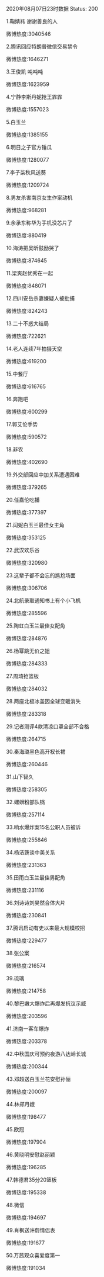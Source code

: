 2020年08月07日23时数据
Status: 200

1.鞠婧祎 谢谢善良的人

微博热度:3040546

2.腾讯回应特朗普微信交易禁令

微博热度:1646271

3.王俊凯 吨吨吨

微博热度:1623959

4.宁静李斯丹妮抢王霏霏

微博热度:1557023

5.白玉兰

微博热度:1385155

6.明日之子官方锤瓜

微博热度:1280077

7.李子柒秋风送葵

微博热度:1209724

8.男友杀害南京女生作案动机

微博热度:968281

9.余承东称华为手机没芯片了

微博热度:880419

10.海涛把吴昕鼓励哭了

微博热度:874645

11.梁爽赵优秀在一起

微博热度:848071

12.四川安岳杀妻嫌疑人被批捕

微博热度:824243

13.二十不惑大结局

微博热度:722621

14.老人连续7年拍摄天空

微博热度:619200

15.中餐厅

微博热度:616765

16.奔跑吧

微博热度:600299

17.郭艾伦手势

微博热度:590572

18.非农

微博热度:402690

19.外交部回应中加关系遭遇困难

微博热度:379265

20.任嘉伦吃播

微博热度:377397

21.闫妮白玉兰最佳女主角

微博热度:353125

22.武汉欢乐谷

微博热度:320980

23.这辈子都不会忘的尴尬场面

微博热度:306706

24.北航录取通知书上有个小飞机

微博热度:285596

25.陶虹白玉兰最佳女配角

微博热度:284876

26.杨幂跳无价之姐

微博热度:284333

27.周琦抢篮板

微博热度:284032

28.两座北极冰盖因全球变暖消失

微博热度:283318

29.记者测评4款清凉口罩全部不合格

微博热度:264715

30.秦海璐黑色高开衩长裙

微博热度:260446

31.山下智久

微博热度:258305

32.螺蛳粉部队锅

微博热度:257114

33.响水爆炸案15名公职人员被诉

微博热度:255846

34.杨洁篪谈中美关系

微博热度:231363

35.田雨白玉兰最佳男配角

微博热度:231116

36.刘诗诗刘昊然合体大片

微博热度:230841

37.腾讯启动有史以来最大规模校招

微博热度:229477

38.张公案

微博热度:216574

39.琉璃

微博热度:214758

40.黎巴嫩大爆炸后再爆发抗议示威

微博热度:203596

41.济南一客车爆炸

微博热度:203378

42.中秋国庆可预约夜游八达岭长城

微博热度:200344

43.邓超送白玉兰花安慰孙俪

微博热度:200097

44.林郑月娥

微博热度:198477

45.欧冠

微博热度:197904

46.黄晓明安慰赵丽颖

微博热度:196285

47.韩德君35分20篮板

微博热度:195338

48.微信

微博热度:194697

49.肖枫送许蔚情侣表

微博热度:191677

50.万茜观众喜爱度第一

微博热度:191034

